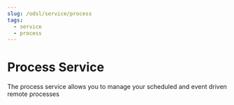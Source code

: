 ```yaml
---
slug: /odsl/service/process
tags:
  - service
  - process
---
```

Process Service
===============

The process service allows you to manage your scheduled and event driven remote processes
